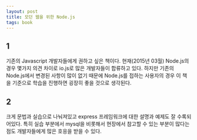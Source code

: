 ```yaml
---
layout: post
title: 모던 웹을 위한 Node.js
tags: book
---
```


## 1
기존의 Javascript 개발자들에게 권하고 싶은 책이다. 현재(2015년 03월) Node.js의 경우 몇가지 의견 차이로 io.js로 많은 개발자들이 합류하고 있다. 하지만 기존의 Node.js에서 변경된 사항이 많이 없기 때문에 Node.js를 접하는 사용자의 경우 이 책을 기준으로 학습을 진행하면 굉장히 좋을 것으로 생각된다.

## 2
크게 문법과 실습으로 나눠져있고 express 프레임워크에 대한 설명과 예제도 잘 수록되어있다. 특히 실습 부분에서 mysql을 비롯해서 현장에서 참고할 수 있는 부분이 많다는 점도 개발자들에게 많은 호응을 받을 수 있다.

